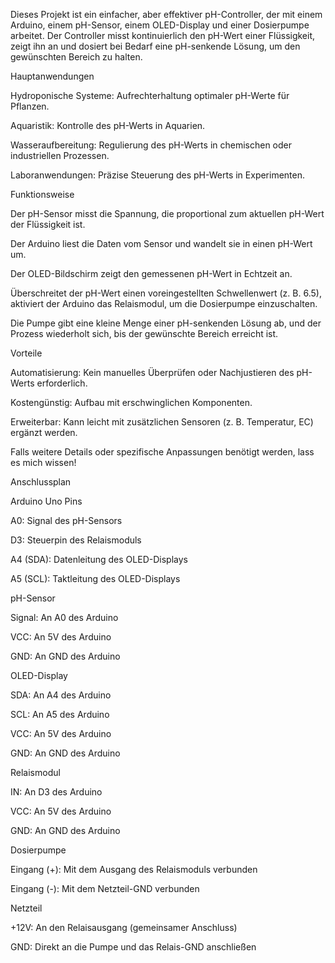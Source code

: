 Dieses Projekt ist ein einfacher, aber effektiver pH-Controller, der mit einem Arduino, einem pH-Sensor, einem OLED-Display und einer Dosierpumpe arbeitet. Der Controller misst kontinuierlich den pH-Wert einer Flüssigkeit, zeigt ihn an und dosiert bei Bedarf eine pH-senkende Lösung, um den gewünschten Bereich zu halten.

Hauptanwendungen

Hydroponische Systeme: Aufrechterhaltung optimaler pH-Werte für Pflanzen.

Aquaristik: Kontrolle des pH-Werts in Aquarien.

Wasseraufbereitung: Regulierung des pH-Werts in chemischen oder industriellen Prozessen.

Laboranwendungen: Präzise Steuerung des pH-Werts in Experimenten.

Funktionsweise

Der pH-Sensor misst die Spannung, die proportional zum aktuellen pH-Wert der Flüssigkeit ist.

Der Arduino liest die Daten vom Sensor und wandelt sie in einen pH-Wert um.

Der OLED-Bildschirm zeigt den gemessenen pH-Wert in Echtzeit an.

Überschreitet der pH-Wert einen voreingestellten Schwellenwert (z. B. 6.5), aktiviert der Arduino das Relaismodul, um die Dosierpumpe einzuschalten.

Die Pumpe gibt eine kleine Menge einer pH-senkenden Lösung ab, und der Prozess wiederholt sich, bis der gewünschte Bereich erreicht ist.

Vorteile

Automatisierung: Kein manuelles Überprüfen oder Nachjustieren des pH-Werts erforderlich.

Kostengünstig: Aufbau mit erschwinglichen Komponenten.

Erweiterbar: Kann leicht mit zusätzlichen Sensoren (z. B. Temperatur, EC) ergänzt werden.

Falls weitere Details oder spezifische Anpassungen benötigt werden, lass es mich wissen!








Anschlussplan

Arduino Uno Pins

A0: Signal des pH-Sensors

D3: Steuerpin des Relaismoduls

A4 (SDA): Datenleitung des OLED-Displays

A5 (SCL): Taktleitung des OLED-Displays

pH-Sensor

Signal: An A0 des Arduino

VCC: An 5V des Arduino

GND: An GND des Arduino

OLED-Display

SDA: An A4 des Arduino

SCL: An A5 des Arduino

VCC: An 5V des Arduino

GND: An GND des Arduino

Relaismodul

IN: An D3 des Arduino

VCC: An 5V des Arduino

GND: An GND des Arduino

Dosierpumpe

Eingang (+): Mit dem Ausgang des Relaismoduls verbunden

Eingang (-): Mit dem Netzteil-GND verbunden

Netzteil

+12V: An den Relaisausgang (gemeinsamer Anschluss)

GND: Direkt an die Pumpe und das Relais-GND anschließen
